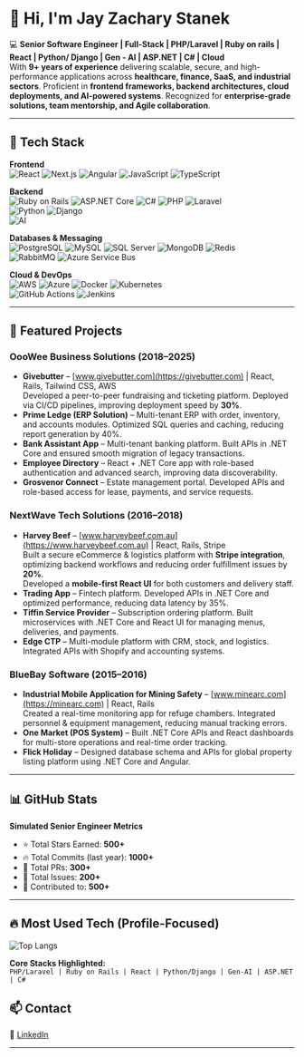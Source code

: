 # 👋 Hi, I'm Jay Zachary Stanek  

💻 **Senior Software Engineer | Full-Stack | PHP/Laravel | Ruby on rails | React | Python/ Django | Gen - AI | ASP.NET | C# | Cloud**  
With **9+ years of experience** delivering scalable, secure, and high-performance applications across **healthcare, finance, SaaS, and industrial sectors**. Proficient in **frontend frameworks, backend architectures, cloud deployments, and AI-powered systems**. Recognized for **enterprise-grade solutions, team mentorship, and Agile collaboration**.  

---

## 🚀 Tech Stack  

**Frontend**  
![React](https://img.shields.io/badge/-React-61DAFB?logo=react&logoColor=black) 
![Next.js](https://img.shields.io/badge/-Next.js-000000?logo=nextdotjs) 
![Angular](https://img.shields.io/badge/-Angular-DD0031?logo=angular&logoColor=white) 
![JavaScript](https://img.shields.io/badge/-JavaScript-F7DF1E?logo=javascript&logoColor=black) 
![TypeScript](https://img.shields.io/badge/-TypeScript-3178C6?logo=typescript&logoColor=white)  

**Backend**  
![Ruby on Rails](https://img.shields.io/badge/-Ruby%20on%20Rails-D30001?logo=rubyonrails&logoColor=white) 
![ASP.NET Core](https://img.shields.io/badge/-ASP.NET%20Core-512BD4?logo=dotnet&logoColor=white) 
![C#](https://img.shields.io/badge/-C%23-239120?logo=c-sharp&logoColor=white) 
![PHP](https://img.shields.io/badge/-PHP-777BB4?logo=php&logoColor=white) 
![Laravel](https://img.shields.io/badge/-Laravel-FF2D20?logo=laravel&logoColor=white)  
![Python](https://img.shields.io/badge/-Python-3776AB?logo=python&logoColor=white) 
![Django](https://img.shields.io/badge/-Django-092E20?logo=django&logoColor=white)  
![AI](https://img.shields.io/badge/-Generative%20AI-412991?logo=openai&logoColor=white)  

**Databases & Messaging**  
![PostgreSQL](https://img.shields.io/badge/-PostgreSQL-336791?logo=postgresql&logoColor=white) 
![MySQL](https://img.shields.io/badge/-MySQL-4479A1?logo=mysql&logoColor=white) 
![SQL Server](https://img.shields.io/badge/-SQL%20Server-CC2927?logo=microsoftsqlserver&logoColor=white) 
![MongoDB](https://img.shields.io/badge/-MongoDB-47A248?logo=mongodb&logoColor=white) 
![Redis](https://img.shields.io/badge/-Redis-DC382D?logo=redis&logoColor=white)  
![RabbitMQ](https://img.shields.io/badge/-RabbitMQ-FF6600?logo=rabbitmq&logoColor=white) 
![Azure Service Bus](https://img.shields.io/badge/-Azure%20Service%20Bus-0078D4?logo=microsoftazure&logoColor=white)  

**Cloud & DevOps**  
![AWS](https://img.shields.io/badge/-AWS-FF9900?logo=amazonaws&logoColor=white) 
![Azure](https://img.shields.io/badge/-Azure-0078D4?logo=microsoftazure&logoColor=white) 
![Docker](https://img.shields.io/badge/-Docker-2496ED?logo=docker&logoColor=white) 
![Kubernetes](https://img.shields.io/badge/-Kubernetes-326CE5?logo=kubernetes&logoColor=white)  
![GitHub Actions](https://img.shields.io/badge/-GitHub%20Actions-2088FF?logo=githubactions&logoColor=white) 
![Jenkins](https://img.shields.io/badge/-Jenkins-D24939?logo=jenkins&logoColor=white) 

---

## 📂 Featured Projects  

### **OooWee Business Solutions (2018–2025)**  
- **Givebutter** – [www.givebutter.com](https://givebutter.com) | React, Rails, Tailwind CSS, AWS  
  Developed a peer-to-peer fundraising and ticketing platform. Deployed via CI/CD pipelines, improving deployment speed by **30%**.  
- **Prime Ledge (ERP Solution)** – Multi-tenant ERP with order, inventory, and accounts modules. Optimized SQL queries and caching, reducing report generation by 40%.  
- **Bank Assistant App** – Multi-tenant banking platform. Built APIs in .NET Core and ensured smooth migration of legacy transactions.  
- **Employee Directory** – React + .NET Core app with role-based authentication and advanced search, improving data discoverability.  
- **Grosvenor Connect** – Estate management portal. Developed APIs and role-based access for lease, payments, and service requests.

### **NextWave Tech Solutions (2016–2018)**  
- **Harvey Beef** – [www.harveybeef.com.au](https://www.harveybeef.com.au) | React, Rails, Stripe  
  Built a secure eCommerce & logistics platform with **Stripe integration**, optimizing backend workflows and reducing order fulfillment issues by **20%**.  
  Developed a **mobile-first React UI** for both customers and delivery staff. 
- **Trading App** – Fintech platform. Developed APIs in .NET Core and optimized performance, reducing data latency by 35%.  
- **Tiffin Service Provider** – Subscription ordering platform. Built microservices with .NET Core and React UI for managing menus, deliveries, and payments.  
- **Edge CTP** – Multi-module platform with CRM, stock, and logistics. Integrated APIs with Shopify and accounting systems.

### **BlueBay Software (2015–2016)**  
- **Industrial Mobile Application for Mining Safety** – [www.minearc.com](https://minearc.com) | React, Rails  
  Created a real-time monitoring app for refuge chambers. Integrated personnel & equipment management, reducing manual tracking errors.  
- **One Market (POS System)** – Built .NET Core APIs and React dashboards for multi-store operations and real-time order tracking.  
- **Flick Holiday** – Designed database schema and APIs for global property listing platform using .NET Core and Angular.

---

## 📊 GitHub Stats  

**Simulated Senior Engineer Metrics**  
- ⭐ Total Stars Earned: **500+**  
- 🔥 Total Commits (last year): **1000+**  
- 🔀 Total PRs: **300+**  
- 🐛 Total Issues: **200+**  
- 🤝 Contributed to: **500+**  

---

## 🔥 Most Used Tech (Profile-Focused)  

![Top Langs](https://github-readme-stats.vercel.app/api/top-langs/?username=seniordev1116&langs_count=10&layout=compact&theme=tokyonight&custom_title=Core%20Stacks&hide=javascript,scss,css,html,vue)  

**Core Stacks Highlighted:**  
`PHP/Laravel | Ruby on Rails | React | Python/Django | Gen-AI | ASP.NET | C#`  


## 📫 Contact  

🔗 [LinkedIn](https://www.linkedin.com/in/jay-stanek-7b2879354/)  

---
